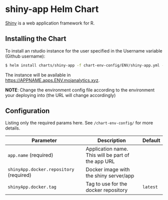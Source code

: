# shiny-app Helm Chart

[Shiny](https://shiny.rstudio.com) is a web application framework for R.


## Installing the Chart

To install an rstudio instance for the user specified in the Username variable (Github username):

```bash
$ helm install charts/shiny-app -f chart-env-config/ENV/shiny-app.yml --name shiny-app-APPNAME --set app.name=APPNAME --set shinyApp.docker.repository=YOUR_SHINY_APP_DOCKER_IMAGE --set shinyApp.docker.tag=YOUR_SHINY_APP_DOCKER_TAG --namespace apps
```

The instance will be available in <https://APPNAME.apps.ENV.mojanalytics.xyz>.

**NOTE**: Change the environment config file according to the environment
          your deploying into (the URL will change accordingly)


## Configuration

Listing only the required params here. See `/chart-env-config/` for more details.

| Parameter  | Description     | Default |
| ---------- | --------------- | ------- |
| `app.name` (required) | Application name. This will be part of the app URL | |
| `shinyApp.docker.repository` (required) | Docker image with the shiny server/app | |
| `shinyApp.docker.tag` | Tag to use for the docker repository | `latest` |

